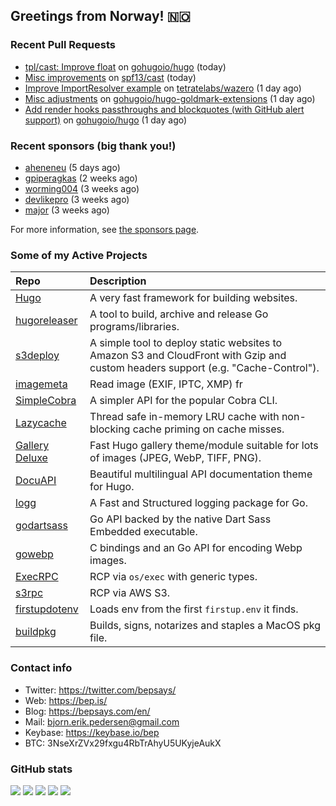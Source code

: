 ## Greetings from Norway! 🇳🇴

### Recent Pull Requests

- [tpl/cast: Improve float](https://github.com/gohugoio/hugo/pull/12721) on [gohugoio/hugo](https://github.com/gohugoio/hugo) (today)
- [Misc improvements](https://github.com/spf13/cast/pull/221) on [spf13/cast](https://github.com/spf13/cast) (today)
- [Improve ImportResolver example](https://github.com/tetratelabs/wazero/pull/2299) on [tetratelabs/wazero](https://github.com/tetratelabs/wazero) (1 day ago)
- [Misc adjustments](https://github.com/gohugoio/hugo-goldmark-extensions/pull/29) on [gohugoio/hugo-goldmark-extensions](https://github.com/gohugoio/hugo-goldmark-extensions) (1 day ago)
- [Add render hooks passthroughs and blockquotes (with GitHub alert support)](https://github.com/gohugoio/hugo/pull/12717) on [gohugoio/hugo](https://github.com/gohugoio/hugo) (1 day ago)

### Recent sponsors (big thank you!)

- [aheneneu](https://github.com/aheneneu) (5 days ago)
- [gpiperagkas](https://github.com/gpiperagkas) (2 weeks ago)
- [worming004](https://github.com/worming004) (3 weeks ago)
- [devlikepro](https://github.com/devlikepro) (3 weeks ago)
- [major](https://github.com/major) (3 weeks ago)

For more information, see [the sponsors page](https://github.com/sponsors/bep/).

### Some of my Active Projects

| Repo  | Description |
| :---------------------------------------- | :------------------------------------------- |
| [Hugo](https://github.com/gohugoio/hugo)|A very fast framework for building websites. |
| [hugoreleaser](https://github.com/gohugoio/hugoreleaser)| A tool to build, archive and release Go programs/libraries.  |
| [s3deploy](https://github.com/bep/s3deploy)| A simple tool to deploy static websites to Amazon S3 and CloudFront with Gzip and custom headers support (e.g. "Cache-Control").|
| [imagemeta](https://github.com/bep/imagemeta)| Read image (EXIF, IPTC, XMP) fr|
| [SimpleCobra](https://github.com/bep/simplecobra)|A simpler API for the popular Cobra CLI.|
| [Lazycache](https://github.com/bep/lazycache)| Thread safe in-memory LRU cache with non-blocking cache priming on cache misses.  |
| [Gallery Deluxe](https://github.com/bep/gallerydeluxe)|Fast Hugo gallery theme/module suitable for lots of images (JPEG, WebP, TIFF, PNG).|
| [DocuAPI](https://github.com/bep/docuapi)| Beautiful multilingual API documentation theme for Hugo.  |
| [logg](https://github.com/bep/logg)| A Fast and Structured logging package for Go.  |
| [godartsass](https://github.com/bep/godartsass)| Go API backed by the native Dart Sass Embedded executable. |
| [gowebp](https://github.com/bep/gowebp)|C bindings and an Go API for encoding Webp images. |
| [ExecRPC](https://github.com/bep/execrpc)|RCP via `os/exec` with generic types.  |
| [s3rpc](https://github.com/bep/s3rpc)|RCP via AWS S3.|
| [firstupdotenv](https://github.com/bep/firstupdotenv)|Loads env from the first `firstup.env` it finds. |
| [buildpkg](https://github.com/bep/buildpkg)| Builds, signs, notarizes and staples a MacOS pkg file. |

### Contact info
- Twitter: https://twitter.com/bepsays/
- Web: https://bep.is/
- Blog: https://bepsays.com/en/
- Mail: bjorn.erik.pedersen@gmail.com
- Keybase: https://keybase.io/bep
- BTC: 3NseXrZVx29fxgu4RbTrAhyU5UKyjeAukX


### GitHub stats

![](https://github-profile-summary-cards.vercel.app/api/cards/profile-details?username=bep&theme=github)
![](https://github-profile-summary-cards.vercel.app/api/cards/repos-per-language?username=bep&theme=github)
![](https://github-profile-summary-cards.vercel.app/api/cards/most-commit-language?username=bep&theme=github)
![](https://github-profile-summary-cards.vercel.app/api/cards/stats?username=bep&theme=github)
![](https://github-profile-summary-cards.vercel.app/api/cards/productive-time?username=bep&theme=github)
